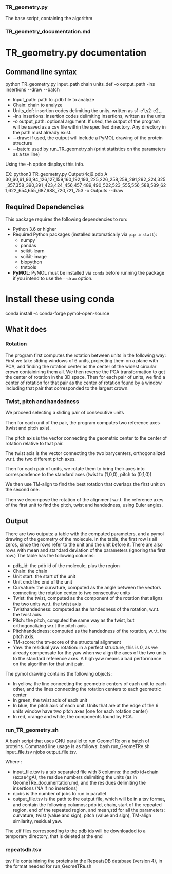 ### TR_geometry.py
The base script, containing the algorithm


### TR_geometry_documentation.md
# TR_geometry.py documentation


## Command line syntax
python TR_geometry.py input_path chain units_def -o output_path -ins insertions --draw --batch
- Input_path: path to .pdb file to analyze
- Chain: chain to analyze
- Units_def: insertion codes delimiting the units, written as s1-e1,s2-e2,...
- -ins insertions: insertion codes delimiting insertions, written as the units
- -o output_path: optional argument. If used, the output of the program will be saved as a csv file within the specified directory. Any directory in the path must already exist.
- --draw: if used, the output will include a PyMOL drawing of the protein structure
- --batch: used by run_TR_geometry.sh (print statistics on the parameters as a tsv line)

Using the -h option displays this info.

EX: python3 TR_geometry.py Output/4cj9.pdb A 30_60,61_93,94_126,127_159,160_192,193_225,226_258,259_291,292_324,325_357,358_390,391_423,424_456,457_489,490_522,523_555,556_588,589_621,622_654,655_687,688_720,721_753 -o Outputs --draw
## Required Dependencies
This package requires the following dependencies to run:
- Python 3.6 or higher
- Required Python packages (installed automatically via `pip install`):
  - numpy
  - pandas
  - scikit-learn
  - scikit-image
  - biopython
  - tmtools
- **PyMOL**: PyMOL must be installed via `conda` before running the package if you intend to use the `--draw` option.
# Install these using conda
conda install -c conda-forge pymol-open-source

## What it does

### Rotation

The program first computes the rotation between units in the following way:
First we take sliding windows of 6 units, projecting them on a plane with PCA, and finding the rotation center as the center of the widest circular crown containining them all. We then reverse the PCA transformation to get the center of rotation in the 3D space.
Then for each pair of units, we find a center of rotation for that pair as the center of rotation found by a window including that pair that corresponded to the largest crown.

### Twist, pitch and handedness

We proceed selecting a sliding pair of consecutive units

Then for each unit of the pair, the program computes two reference axes (twist and pitch axis).

The pitch axis is the vector connecting the geometric center to the center of rotation relative to that pair.

The twist axis is the vector connecting the two barycenters, orthogonalized w.r.t. the two different pitch axes.

Then for each pair of units, we rotate them to bring their axes into correspondence to the standard axes (twist to (1,0,0), pitch to (0,1,0))

We then use TM-align to find the best rotation that overlaps the first unit on the second one.

Then we decompose the rotation of the alignment w.r.t. the reference axes of the first unit to find the pitch, twist and handedness, using Euler angles. 

## Output

There are two outputs: a table with the computed parameters, and a pymol drawing of the geometry of the molecule.
In the table, the first row is all zeros, since the rows refer to the unit and the unit before it.
There are also rows with mean and standard deviation of the parameters (ignoring the first row.)
The table has the following columns:
- pdb_id: the pdb id of the molecule, plus the region
- Chain: the chain
- Unit start: the start of the unit
- Unit end: the end of the unit
- Curvature: the curvature, computed as the angle between the vectors connecting the rotation center to two consecutive units
- Twist: the twist, computed as the component of the rotation that aligns the two units w.r.t. the twist axis
- Twisthandedness: computed as the handedness of the rotation, w.r.t. the twist axis.
- Pitch: the pitch, computed the same way as the twist, but orthogonalizing w.r.t the pitch axis.
- Pitchhandedness: computed as the handedness of the rotation, w.r.t. the pitch axis.
- TM-score: the tm-score of the structural alignment
- Yaw: the residual yaw rotation: in a perfect structure, this is 0, as we already compensate for the yaw when we align the axes of the two units to the standard reference axes. A high yaw means a bad performance on the algorithm for that unit pair.

The pymol drawing contains the following objects:
- In yellow, the line connecting the geometric centers of each unit to each other, and the lines connecting the rotation centers to each geometric center
- In green, the twist axis of each unit
- In blue, the pitch axis of each unit. Units that are at the edge of the 6 units window have two pitch axes (one for each rotation center)
- In red, orange and white, the components found by PCA.

### run_TR_geometry.sh
A bash script that uses GNU parallel to run GeomeTRe on a batch of proteins. Command line usage is as follows:
bash run_GeomeTRe.sh input_file.tsv njobs output_file.tsv.

Where :
- input_file.tsv is a tab separated file with 3 columns: the pdb id+chain (ex:ae4gA), the residue numbers delimiting the units (as in GeomeTRe_documentation.md, and the residues delimiting the insertions (NA if no insertions)
- njobs is the number of jobs to run in parallel
- output_file.tsv is the path to the output file, which will be in a tsv format, and contain the following columns: pdb id, chain, start of the repeated region, end of the repeated region, and mean,std for all the parameters: curvature, twist (value and sign), pitch (value and sign), TM-align similarity, residual yaw.
  
The .cif files corresponding to the pdb ids will be downloaded to a temporary directory, that is deleted at the end

### repeatsdb.tsv
tsv file containining the proteins in the RepeatsDB database (version 4), in the format needed for run_GeomeTRe.sh
